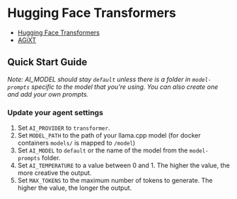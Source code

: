 # Hugging Face Transformers
- [Hugging Face Transformers](https://huggingface.co/docs/transformers/index)
- [AGiXT](https://github.com/Josh-XT/AGiXT)

## Quick Start Guide
_Note: AI_MODEL should stay `default` unless there is a folder in `model-prompts` specific to the model that you're using. You can also create one and add your own prompts._
### Update your agent settings
1. Set `AI_PROVIDER` to `transformer`.
2. Set `MODEL_PATH` to the path of your llama.cpp model (for docker containers `models/` is mapped to `/model`)
3. Set `AI_MODEL` to `default` or the name of the model from the `model-prompts` folder.
4. Set `AI_TEMPERATURE` to a value between 0 and 1. The higher the value, the more creative the output.
5. Set `MAX_TOKENS` to the maximum number of tokens to generate. The higher the value, the longer the output.